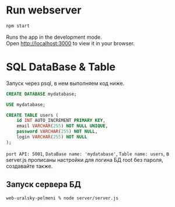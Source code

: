 # Run webserver

```bash
npm start
```

Runs the app in the development mode.\
Open [http://localhost:3000](http://localhost:3000) to view it in your browser.

# SQL DataBase & Table

Запуск через psql, в нем выполняем код ниже.

```sql
CREATE DATABASE mydatabase;

USE mydatabase;

CREATE TABLE users (
    id INT AUTO_INCREMENT PRIMARY KEY,
    email VARCHAR(255) NOT NULL UNIQUE,
    password VARCHAR(255) NOT NULL,
    login VARCHAR(255) NOT NULL
);
```

`port API: 5001`, `DataBase name: 'mydatabase'`, `Table name: users`, в server.js прописаны настройки для логина БД root без пароля, создавайте также.


## Запуск сервера БД

```bash
web-uralsky-pelmeni % node server/server.js
``` 
